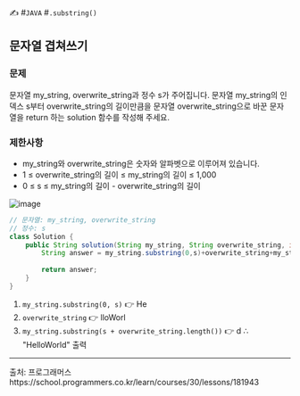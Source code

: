 ✍ #`JAVA` #`.substring()`
## 문자열 겹쳐쓰기

### 문제 <br>
문자열 my_string, overwrite_string과 정수 s가 주어집니다. 문자열 my_string의 인덱스 s부터 overwrite_string의 길이만큼을 문자열 overwrite_string으로 바꾼 문자열을 return 하는 solution 함수를 작성해 주세요.

### 제한사항 <br>
* my_string와 overwrite_string은 숫자와 알파벳으로 이루어져 있습니다.
* 1 ≤ overwrite_string의 길이 ≤ my_string의 길이 ≤ 1,000
* 0 ≤ s ≤ my_string의 길이 - overwrite_string의 길이
  
![image](https://github.com/minahLim/CodingTest/assets/146914181/98c24bcf-8dd3-4aa1-a49d-1855804f1d5d)
<br>

```java
// 문자열: my_string, overwrite_string
// 정수: s
class Solution {
    public String solution(String my_string, String overwrite_string, int s) {
        String answer = my_string.substring(0,s)+overwrite_string+my_string.substring(s+overwrite_string.length());
        
        return answer;
    }
}
```
1. `my_string.substring(0, s)` 👉  He
2. `overwrite_string` 👉 lloWorl
3. `my_string.substring(s + overwrite_string.length())` 👉 d
   ∴ "HelloWorld" 출력

<hr>
출처: 프로그래머스 <br>
https://school.programmers.co.kr/learn/courses/30/lessons/181943
